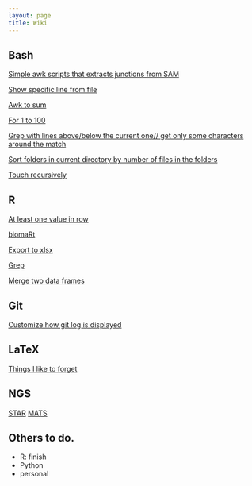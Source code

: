 ```yaml
---
layout: page
title: Wiki
---
```

## Bash

[Simple awk scripts that extracts junctions from SAM](/wikipages/junctions.txt)

[Show specific line from file](/wikipages/line.txt)

[Awk to sum](/wikipages/awksum.txt)

[For 1 to 100](/wikipages/for1to100.txt)

[Grep with lines above/below the current one// get only some characters around the match](/wikipages/greppy.txt)

[Sort folders in current directory by number of files in the folders](/wikipages/sortdir.txt)

[Touch recursively](/wikipages/touch.txt)

## R

[At least one value in row](/wikipages/r/least1valuerow.html)

[biomaRt](/wikipages/r/biomart.html)

[Export to xlsx](/wikipages/r/xlsx.html)

[Grep](/wikipages/r/grep.html)

[Merge two data frames](/wikipages/r/merge2df.html)

## Git

[Customize how git log is displayed](/wikipages/gitlog.html)

## LaTeX 

[Things I like to forget](/wikipages/latex.html)

## NGS

[STAR](/wikipages/star.html) [MATS](/wikipages/mats.html)



## Others to do.

- R: finish
- Python
- personal


